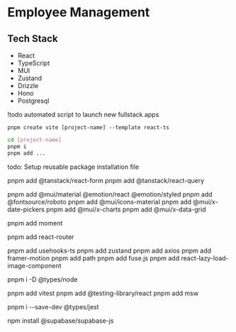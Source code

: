 # Employee Management

## Tech Stack

- React
- TypeScript
- MUI
- Zustand
- Drizzle
- Hono
- Postgresql

!todo
automated script to launch new fullstack apps

`pnpm create vite [project-name] --template react-ts`

```bash
cd [project-name]
pnpm i
pnpm add ...
```

todo:  Setup reusable package installation file

<!-- Tanstack -->
pnpm add @tanstack/react-form
pnpm add @tanstack/react-query
<!-- Mui -->
pnpm add @mui/material @emotion/react @emotion/styled
pnpm add @fontsource/roboto
pnpm add @mui/icons-material
pnpm add @mui/x-date-pickers
pnpm add @mui/x-charts
pnpm add @mui/x-data-grid

pnpm add moment
<!-- React Router v6 -->
pnpm add react-router

pnpm add usehooks-ts
pnpm add zustand
pnpm add axios
pnpm add framer-motion
pnpm add path
pnpm add fuse.js
pnpm add react-lazy-load-image-component

<!-- IMPORTANT!!! -->
pnpm i -D @types/node

<!-- Unit Testing -->
pnpm add vitest
pnpm add @testing-library/react
pnpm add msw

pnpm i --save-dev @types/jest

<!-- Supabase -->
npm install @supabase/supabase-js
